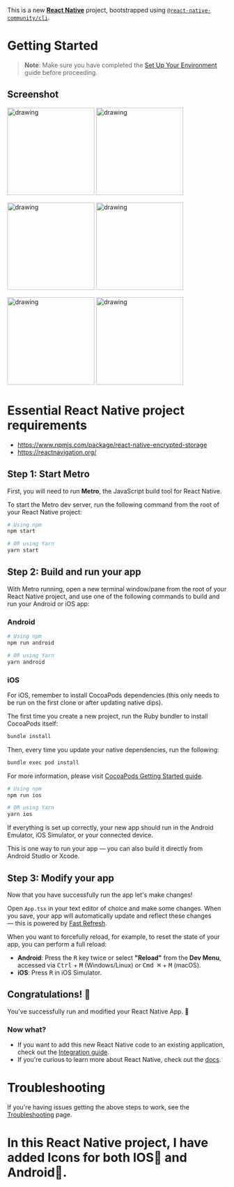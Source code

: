 This is a new [**React Native**](https://reactnative.dev) project, bootstrapped using [`@react-native-community/cli`](https://github.com/react-native-community/cli).

# Getting Started

> **Note**: Make sure you have completed the [Set Up Your Environment](https://reactnative.dev/docs/set-up-your-environment) guide before proceeding.

## Screenshot

<img src="https://github.com/user-attachments/assets/5a0ff6c5-5669-4dcd-8a31-1dccde480281" alt="drawing" width="200"/>  <img src="https://github.com/user-attachments/assets/a21c1477-be21-43d6-90b0-0412b638d9cb" alt="drawing" width="200"/>

<img src="https://github.com/user-attachments/assets/1c1dc5cb-6a83-49cb-8675-9ca24520448e" alt="drawing" width="200"/> <img src="https://github.com/user-attachments/assets/22e02182-5643-47e0-b09f-df4ca76bbfc6" alt="drawing" width="200"/>

<img src="https://github.com/user-attachments/assets/6fe46fac-725b-4016-a404-e164bf7317b5" alt="drawing" width="200"/> <img src="https://github.com/user-attachments/assets/5e7dde48-34dc-47f3-8757-b2d3b245f59c" alt="drawing" width="200"/>

# Essential React Native project requirements
- https://www.npmjs.com/package/react-native-encrypted-storage
- https://reactnavigation.org/

## Step 1: Start Metro

First, you will need to run **Metro**, the JavaScript build tool for React Native.

To start the Metro dev server, run the following command from the root of your React Native project:

```sh
# Using npm
npm start

# OR using Yarn
yarn start
```

## Step 2: Build and run your app

With Metro running, open a new terminal window/pane from the root of your React Native project, and use one of the following commands to build and run your Android or iOS app:

### Android

```sh
# Using npm
npm run android

# OR using Yarn
yarn android
```

### iOS

For iOS, remember to install CocoaPods dependencies (this only needs to be run on the first clone or after updating native dips).

The first time you create a new project, run the Ruby bundler to install CocoaPods itself:

```sh
bundle install
```

Then, every time you update your native dependencies, run the following:

```sh
bundle exec pod install
```

For more information, please visit [CocoaPods Getting Started guide](https://guides.cocoapods.org/using/getting-started.html).

```sh
# Using npm
npm run ios

# OR using Yarn
yarn ios
```

If everything is set up correctly, your new app should run in the Android Emulator, iOS Simulator, or your connected device.

This is one way to run your app — you can also build it directly from Android Studio or Xcode.

## Step 3: Modify your app

Now that you have successfully run the app let's make changes!

Open `App.tsx` in your text editor of choice and make some changes. When you save, your app will automatically update and reflect these changes — this is powered by [Fast Refresh](https://reactnative.dev/docs/fast-refresh).

When you want to forcefully reload, for example, to reset the state of your app, you can perform a full reload:

- **Android**: Press the <kbd>R</kbd> key twice or select **"Reload"** from the **Dev Menu**, accessed via <kbd>Ctrl</kbd> + <kbd>M</kbd> (Windows/Linux) or <kbd>Cmd ⌘</kbd> + <kbd>M</kbd> (macOS).
- **iOS**: Press <kbd>R</kbd> in iOS Simulator.

## Congratulations! :tada:

You've successfully run and modified your React Native App. :partying_face:

### Now what?

- If you want to add this new React Native code to an existing application, check out the [Integration guide](https://reactnative.dev/docs/integration-with-existing-apps).
- If you're curious to learn more about React Native, check out the [docs](https://reactnative.dev/docs/getting-started).

# Troubleshooting

If you're having issues getting the above steps to work, see the [Troubleshooting](https://reactnative.dev/docs/troubleshooting) page.


# In this React Native project, I have added Icons for both IOS📲 and Android📱. 
